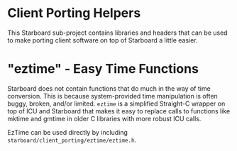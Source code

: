 # Client Porting Helpers

This Starboard sub-project contains libraries and headers that can be used to
make porting client software on top of Starboard a little easier.


# "eztime" - Easy Time Functions

Starboard does not contain functions that do much in the way of time
conversion. This is because system-provided time manipulation is often buggy,
broken, and/or limited. `eztime` is a simplified Straight-C wrapper on top of
ICU and Starboard that makes it easy to replace calls to functions like mktime
and gmtime in older C libraries with more robust ICU calls.

EzTime can be used directly by including
`starboard/client_porting/eztime/eztime.h`.
